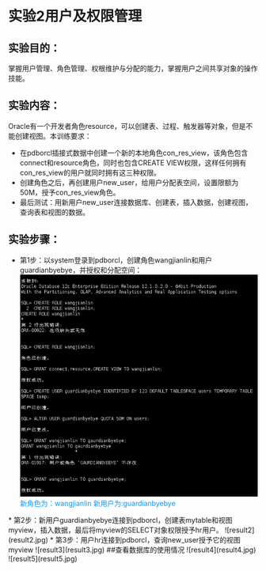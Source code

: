# 实验2用户及权限管理
## 实验目的：
 掌握用户管理、角色管理、权根维护与分配的能力，掌握用户之间共享对象的操作技能。
## 实验内容：
Oracle有一个开发者角色resource，可以创建表、过程、触发器等对象，但是不能创建视图。本训练要求：
* 在pdborcl插接式数据中创建一个新的本地角色con_res_view，该角色包含connect和resource角色，同时也包含CREATE VIEW权限，这样任何拥有con_res_view的用户就同时拥有这三种权限。
* 创建角色之后，再创建用户new_user，给用户分配表空间，设置限额为50M，授予con_res_view角色。
* 最后测试：用新用户new_user连接数据库、创建表，插入数据，创建视图，查询表和视图的数据。
## 实验步骤：
* 第1步：以system登录到pdborcl，创建角色wangjianlin和用户guardianbyebye，并授权和分配空间：
![result1](result1.jpg)
<font color=#0099ff>新角色为：wangjianlin
新用户为:guardianbyebye
</font>
* 第2步：新用户guardianbyebye连接到pdborcl，创建表mytable和视图myview，插入数据，最后将myview的SELECT对象权限授予hr用户。
![result2](result2.jpg)
* 第3步：用户hr连接到pdborcl，查询new_user授予它的视图myview
![result3](result3.jpg)
##查看数据库的使用情况
![result4](result4.jpg)
![result5](result5.jpg)